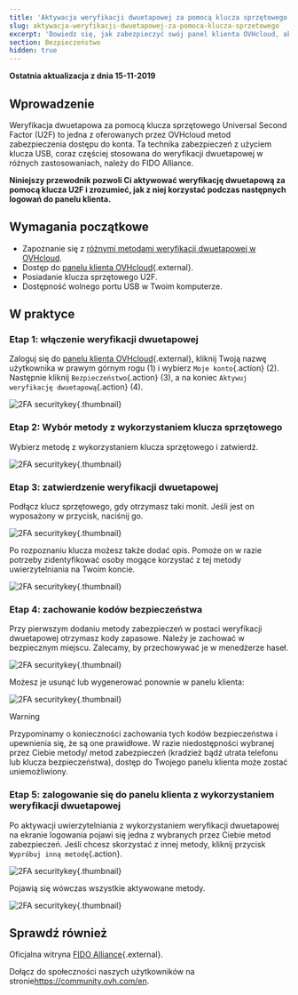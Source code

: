 ```yaml
---
title: 'Aktywacja weryfikacji dwuetapowej za pomocą klucza sprzętowego'
slug: aktywacja-weryfikacji-dwuetapowej-za-pomoca-klucza-sprzetowego
excerpt: 'Dowiedz się, jak zabezpieczyć swój panel klienta OVHcloud, aktywując weryfikację dwuetapową za pomocą klucza sprzętowego U2F'
section: Bezpieczeństwo
hidden: true
---
```


**Ostatnia aktualizacja z dnia 15-11-2019**

## Wprowadzenie

Weryfikacja dwuetapowa za pomocą klucza sprzętowego Universal Second Factor (U2F) to jedna z oferowanych przez OVHcloud metod zabezpieczenia dostępu do konta. Ta technika zabezpieczeń z użyciem klucza USB, coraz częściej stosowana do weryfikacji dwuetapowej w różnych zastosowaniach, należy do FIDO Alliance.

**Niniejszy przewodnik pozwoli Ci aktywować weryfikację dwuetapową za pomocą klucza U2F i zrozumieć, jak z niej korzystać podczas następnych logowań do panelu klienta.**

## Wymagania początkowe

- Zapoznanie się z [różnymi metodami weryfikacji dwuetapowej w OVHcloud](https://docs.ovh.com/pl/customer/zabezpieczenie-konta-za-pomoca-2FA/).
- Dostęp do [panelu klienta OVHcloud](https://www.ovh.com/auth/?action=gotomanager){.external}.
- Posiadanie klucza sprzętowego U2F.
- Dostępność wolnego portu USB w Twoim komputerze.

## W praktyce

### Etap 1: włączenie weryfikacji dwuetapowej

Zaloguj się do [panelu klienta OVHcloud](https://www.ovh.com/auth/?action=gotomanager){.external}, kliknij Twoją nazwę użytkownika w prawym górnym rogu (1) i wybierz `Moje konto`{.action} (2). Następnie kliknij `Bezpieczeństwo`{.action} (3), a na koniec `Aktywuj weryfikację dwuetapową`{.action} (4).

![2FA securitykey](images/2fagen2.png){.thumbnail}


### Etap 2: Wybór metody z wykorzystaniem klucza sprzętowego

Wybierz metodę z wykorzystaniem klucza sprzętowego i zatwierdź.

![2FA securitykey](images/2fakey1edit.png){.thumbnail}

### Etap 3: zatwierdzenie weryfikacji dwuetapowej

Podłącz klucz sprzętowego, gdy otrzymasz taki monit. Jeśli jest on wyposażony w przycisk, naciśnij go. 

![2FA securitykey](images/2fakey2.png){.thumbnail}

Po rozpoznaniu klucza możesz także dodać opis. Pomoże on w razie potrzeby zidentyfikować osoby mogące korzystać z tej metody uwierzytelniania na Twoim koncie.

![2FA securitykey](images/2fakey3.png){.thumbnail}

### Etap 4: zachowanie kodów bezpieczeństwa

Przy pierwszym dodaniu metody zabezpieczeń w postaci weryfikacji dwuetapowej otrzymasz kody zapasowe. Należy je zachować w bezpiecznym miejscu. Zalecamy, by przechowywać je w menedżerze haseł.

![2FA securitykey](images/2facodes.png){.thumbnail}

Możesz je usunąć lub wygenerować ponownie w panelu klienta:

![2FA securitykey](images/2facodesaction.png){.thumbnail}

> [!warning]
>
> Przypominamy o konieczności zachowania tych kodów bezpieczeństwa i upewnienia się, że są one prawidłowe. W razie niedostępności wybranej przez Ciebie metody/ metod zabezpieczeń (kradzież bądź utrata telefonu lub klucza bezpieczeństwa), dostęp do Twojego panelu klienta może zostać uniemożliwiony.
> 
> 

### Etap 5: zalogowanie się do panelu klienta z wykorzystaniem weryfikacji dwuetapowej

Po aktywacji uwierzytelniania z wykorzystaniem weryfikacji dwuetapowej na ekranie logowania pojawi się jedna z wybranych przez Ciebie metod zabezpieczeń. Jeśli chcesz skorzystać z innej metody, kliknij przycisk `Wypróbuj inną metodę`{.action}.

![2FA securitykey](images/2fakeylogin.png){.thumbnail}

Pojawią się wówczas wszystkie aktywowane metody.

![2FA securitykey](images/2faloginchoice.png){.thumbnail}

## Sprawdź również

Oficjalna witryna [FIDO Alliance](https://fidoalliance.org/){.external}.

Dołącz do społeczności naszych użytkowników na stronie<https://community.ovh.com/en>.